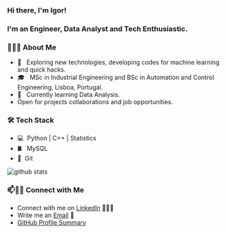 ### Hi there, I'm Igor!
### I'm an Engineer, Data Analyst and Tech Enthusiastic. 

<h3> 👨🏻‍💻 About Me </h3>

- 🤔 &nbsp; Exploring new technologies, developing codes for machine learning and quick hacks.
- 🎓 &nbsp; MSc in Industrial Engineering and BSc in Automation and Control Engineering, Lisboa, Portugal.
- 🌱 &nbsp; Currently learning Data Analysis.
- Open for projects collaborations and job opportunities. 

<h3>🛠 Tech Stack</h3>

- 💻 &nbsp;Python | C++ | Statistics
- 🛢 &nbsp; MySQL
- 🔧 &nbsp;Git


![github stats](https://github-readme-stats.vercel.app/api?username=IgorHufn&show_icons=true)

### 📫🤝🏻 Connect with Me

 - Connect with me on [LinkedIn](https://www.linkedin.com/in/igorhufnagel/) 👨🏻‍💻
 - Write me an [Email](mailto:igorhufn@gmail.com) 💌
 - [GitHub Profile Summary](https://profile-summary-for-github.com/user/IgorHufn)
